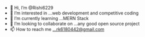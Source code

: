 - 👋 Hi, I’m @Rishi6229
- 👀 I’m interested in ...web development and competitive coding
- 🌱 I’m currently learning ...MERN Stack
- 💞️ I’m looking to collaborate on ...any good open source project
- 📫 How to reach me ...rk6180442@gmail.com

<!---
Rishi6229/Rishi6229 is a ✨ special ✨ repository because its `README.md` (this file) appears on your GitHub profile.
You can click the Preview link to take a look at your changes.
--->
